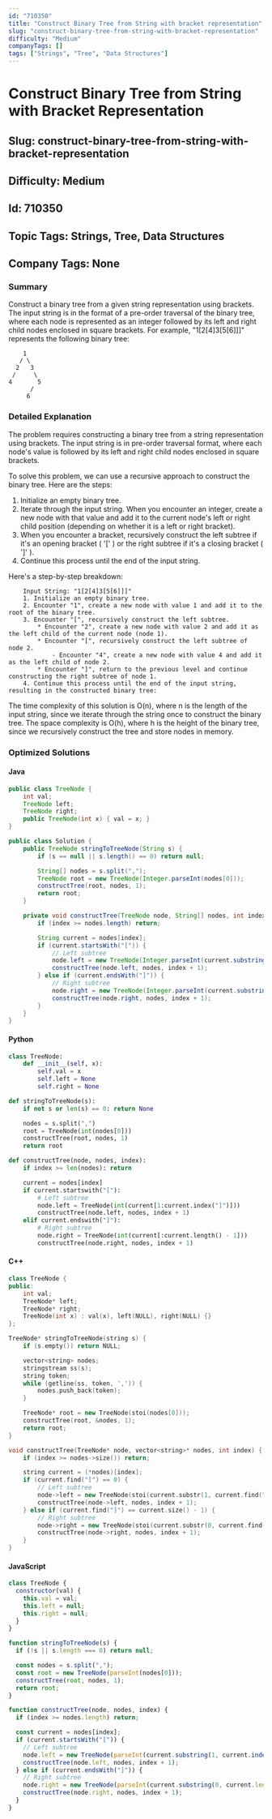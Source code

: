 ```yaml
---
id: "710350"
title: "Construct Binary Tree from String with bracket representation"
slug: "construct-binary-tree-from-string-with-bracket-representation"
difficulty: "Medium"
companyTags: []
tags: ["Strings", "Tree", "Data Structures"]
---
```


# Construct Binary Tree from String with Bracket Representation
## Slug: construct-binary-tree-from-string-with-bracket-representation
## Difficulty: Medium
## Id: 710350
## Topic Tags: Strings, Tree, Data Structures
## Company Tags: None

### Summary
Construct a binary tree from a given string representation using brackets. The input string is in the format of a pre-order traversal of the binary tree, where each node is represented as an integer followed by its left and right child nodes enclosed in square brackets. For example, "1[2[4]3[5[6]]]" represents the following binary tree:

```
    1
   / \
  2   3
 /     \
4       5
      /
     6
```

### Detailed Explanation

The problem requires constructing a binary tree from a string representation using brackets. The input string is in pre-order traversal format, where each node's value is followed by its left and right child nodes enclosed in square brackets.

To solve this problem, we can use a recursive approach to construct the binary tree. Here are the steps:

1. Initialize an empty binary tree.
2. Iterate through the input string. When you encounter an integer, create a new node with that value and add it to the current node's left or right child position (depending on whether it is a left or right bracket).
3. When you encounter a bracket, recursively construct the left subtree if it's an opening bracket ( '[' ) or the right subtree if it's a closing bracket ( ']' ).
4. Continue this process until the end of the input string.

Here's a step-by-step breakdown:

```
    Input String: "1[2[4]3[5[6]]]"
    1. Initialize an empty binary tree.
    2. Encounter "1", create a new node with value 1 and add it to the root of the binary tree.
    3. Encounter "[", recursively construct the left subtree.
        * Encounter "2", create a new node with value 2 and add it as the left child of the current node (node 1).
        * Encounter "[", recursively construct the left subtree of node 2.
            - Encounter "4", create a new node with value 4 and add it as the left child of node 2.
        * Encounter "]", return to the previous level and continue constructing the right subtree of node 1.
    4. Continue this process until the end of the input string, resulting in the constructed binary tree:
```

The time complexity of this solution is O(n), where n is the length of the input string, since we iterate through the string once to construct the binary tree. The space complexity is O(h), where h is the height of the binary tree, since we recursively construct the tree and store nodes in memory.

### Optimized Solutions

#### Java
```java
public class TreeNode {
    int val;
    TreeNode left;
    TreeNode right;
    public TreeNode(int x) { val = x; }
}

public class Solution {
    public TreeNode stringToTreeNode(String s) {
        if (s == null || s.length() == 0) return null;

        String[] nodes = s.split(",");
        TreeNode root = new TreeNode(Integer.parseInt(nodes[0]));
        constructTree(root, nodes, 1);
        return root;
    }

    private void constructTree(TreeNode node, String[] nodes, int index) {
        if (index >= nodes.length) return;

        String current = nodes[index];
        if (current.startsWith("[")) {
            // Left subtree
            node.left = new TreeNode(Integer.parseInt(current.substring(1, current.indexOf("]"))));
            constructTree(node.left, nodes, index + 1);
        } else if (current.endsWith("]")) {
            // Right subtree
            node.right = new TreeNode(Integer.parseInt(current.substring(0, current.length() - 1)));
            constructTree(node.right, nodes, index + 1);
        }
    }
}
```

#### Python
```python
class TreeNode:
    def __init__(self, x):
        self.val = x
        self.left = None
        self.right = None

def stringToTreeNode(s):
    if not s or len(s) == 0: return None

    nodes = s.split(",")
    root = TreeNode(int(nodes[0]))
    constructTree(root, nodes, 1)
    return root

def constructTree(node, nodes, index):
    if index >= len(nodes): return

    current = nodes[index]
    if current.startswith("["):
        # Left subtree
        node.left = TreeNode(int(current[1:current.index("]")]))
        constructTree(node.left, nodes, index + 1)
    elif current.endswith("]"):
        # Right subtree
        node.right = TreeNode(int(current[:current.length() - 1]))
        constructTree(node.right, nodes, index + 1)
```

#### C++
```cpp
class TreeNode {
public:
    int val;
    TreeNode* left;
    TreeNode* right;
    TreeNode(int x) : val(x), left(NULL), right(NULL) {}
};

TreeNode* stringToTreeNode(string s) {
    if (s.empty()) return NULL;

    vector<string> nodes;
    stringstream ss(s);
    string token;
    while (getline(ss, token, ',')) {
        nodes.push_back(token);
    }

    TreeNode* root = new TreeNode(stoi(nodes[0]));
    constructTree(root, &nodes, 1);
    return root;
}

void constructTree(TreeNode* node, vector<string>* nodes, int index) {
    if (index >= nodes->size()) return;

    string current = (*nodes)[index];
    if (current.find("[") == 0) {
        // Left subtree
        node->left = new TreeNode(stoi(current.substr(1, current.find("]") - 1)));
        constructTree(node->left, nodes, index + 1);
    } else if (current.find("]") == current.size() - 1) {
        // Right subtree
        node->right = new TreeNode(stoi(current.substr(0, current.find("[") - 1)));
        constructTree(node->right, nodes, index + 1);
    }
}
```

#### JavaScript
```javascript
class TreeNode {
  constructor(val) {
    this.val = val;
    this.left = null;
    this.right = null;
  }
}

function stringToTreeNode(s) {
  if (!s || s.length === 0) return null;

  const nodes = s.split(",");
  const root = new TreeNode(parseInt(nodes[0]));
  constructTree(root, nodes, 1);
  return root;
}

function constructTree(node, nodes, index) {
  if (index >= nodes.length) return;

  const current = nodes[index];
  if (current.startsWith("[")) {
    // Left subtree
    node.left = new TreeNode(parseInt(current.substring(1, current.indexOf("]") - 1)));
    constructTree(node.left, nodes, index + 1);
  } else if (current.endsWith("]")) {
    // Right subtree
    node.right = new TreeNode(parseInt(current.substring(0, current.length - 1)));
    constructTree(node.right, nodes, index + 1);
  }
}
```